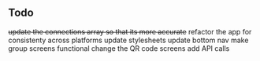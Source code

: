 ## Todo

~~update the connections array so that its more accurate~~
refactor the app for consistenty across platforms
update stylesheets
update bottom nav
make group screens functional
change the QR code screens
add API calls
